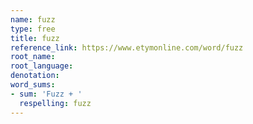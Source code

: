 ```yaml
---
name: fuzz
type: free
title: fuzz
reference_link: https://www.etymonline.com/word/fuzz
root_name: 
root_language: 
denotation: 
word_sums:
- sum: 'Fuzz + '
  respelling: fuzz
---
```

